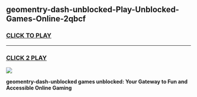 
## geomentry-dash-unblocked-Play-Unblocked-Games-Online-2qbcf
<h3>
<a href="https://premium76.site?title=geomentry-dash-unblocked&ref=25A">CLICK TO PLAY</a></h3>
<hr>

<h3>
<a href="https://premium76.site?title=geomentry-dash-unblocked&ref=25A">CLICK 2 PLAY</a>
  
</h3>

<a href="https://premium76.site?title=geomentry-dash-unblocked&ref=25A"><img src="https://clearcache.store/games.png"></a>


**geomentry-dash-unblocked games unblocked: Your Gateway to Fun and Accessible Online Gaming**
